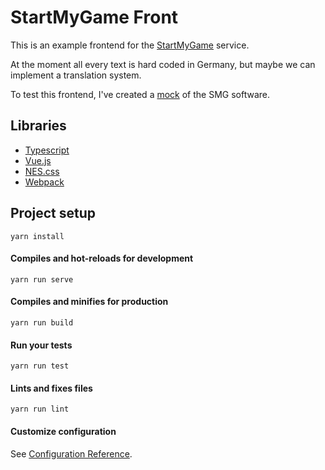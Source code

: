 # StartMyGame Front

This is an example frontend for the [StartMyGame](https://github.com/LukWebsForge/StartMyGame) service.

At the moment all every text is hard coded in Germany, 
but maybe we can implement a translation system.

To test this frontend, I've created a [mock](https://github.com/LukWebsForge/StartMyGameMock) of the SMG software.

## Libraries

* [Typescript](https://www.typescriptlang.org/)
* [Vue.js](https://vuejs.org/v2/guide/)
* [NES.css](https://github.com/nostalgic-css/NES.css)
* [Webpack](https://webpack.js.org/)

## Project setup
```
yarn install
```

#### Compiles and hot-reloads for development
```
yarn run serve
```

#### Compiles and minifies for production
```
yarn run build
```

#### Run your tests
```
yarn run test
```

#### Lints and fixes files
```
yarn run lint
```

#### Customize configuration
See [Configuration Reference](https://cli.vuejs.org/config/).
